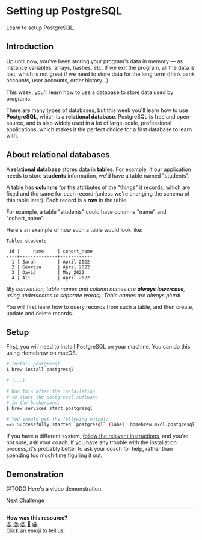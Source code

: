 # Setting up PostgreSQL

Learn to setup PostgreSQL.

## Introduction

Up until now, you've been storing your program's data in memory — as instance variables, arrays, hashes, etc. If we exit the program, all the data is lost, which is not great if we need to store data for the long term (think bank accounts, user accounts, order history...).

This week, you'll learn how to use a database to store data used by programs.

There are many types of databases, but this week you'll learn how to use **PostgreSQL**, which is a **relational database**. PostgreSQL is free and open-source, and is also widely used in a lot of large-scale, professional applications, which makes it the perfect choice for a first database to learn with.

## About relational databases

A **relational database** stores data in **tables**. For example, if our application needs to store **students** information, we'd have a table named "students".

A table has **columns** for the attributes of the "things" it records, which are fixed and the same for each record (unless we're changing the schema of this table later). Each record is a **row** in the table.

For example, a table "students" could have columns "name" and "cohort_name".

Here's an example of how such a table would look like:

```
Table: students

 id |     name     | cohort_name
----+--------------+------------
  1 | Sarah        | April 2022
  2 | Georgia      | April 2022
  3 | David        | May 2022
  4 | Ali          | April 2022
```

*(By convention, table names and column names are **always lowercase**, using underscores to separate words). Table names are always plural*

You will first learn how to query records from such a table, and then create, update and delete records.

## Setup

First, you will need to install PostgreSQL on your machine. You can do this using Homebrew on macOS.

```bash
# Install postgresql.
$ brew install postgresql

# (...)

# Run this after the installation
# to start the postgresql software
# in the background.
$ brew services start postgresql

# You should get the following output:
==> Successfully started `postgresql` (label: homebrew.mxcl.postgresql)
```

If you have a different system, [follow the relevant instructions](https://www.postgresql.org/download/), and you're not sure, ask your coach. If you have any trouble with the installation process, it's probably better to ask your coach for help, rather than spending too much time figuring it out.

## Demonstration

@TODO Here's a video demonstration.

[Next Challenge](02_using_psql.md)

<!-- BEGIN GENERATED SECTION DO NOT EDIT -->

---

**How was this resource?**  
[😫](https://airtable.com/shrUJ3t7KLMqVRFKR?prefill_Repository=makersacademy/databases&prefill_File=sql_bites/01_setting_up_database.md&prefill_Sentiment=😫) [😕](https://airtable.com/shrUJ3t7KLMqVRFKR?prefill_Repository=makersacademy/databases&prefill_File=sql_bites/01_setting_up_database.md&prefill_Sentiment=😕) [😐](https://airtable.com/shrUJ3t7KLMqVRFKR?prefill_Repository=makersacademy/databases&prefill_File=sql_bites/01_setting_up_database.md&prefill_Sentiment=😐) [🙂](https://airtable.com/shrUJ3t7KLMqVRFKR?prefill_Repository=makersacademy/databases&prefill_File=sql_bites/01_setting_up_database.md&prefill_Sentiment=🙂) [😀](https://airtable.com/shrUJ3t7KLMqVRFKR?prefill_Repository=makersacademy/databases&prefill_File=sql_bites/01_setting_up_database.md&prefill_Sentiment=😀)  
Click an emoji to tell us.

<!-- END GENERATED SECTION DO NOT EDIT -->
